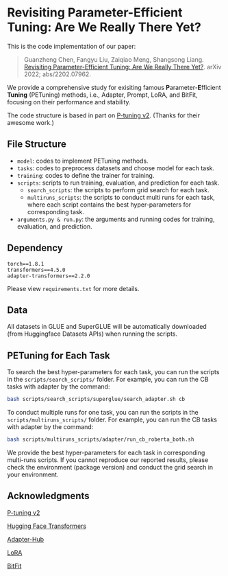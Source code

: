 # Revisiting Parameter-Efficient Tuning: Are We Really There Yet?

This is the code implementation of our paper:

> Guanzheng Chen, Fangyu Liu, Zaiqiao Meng, Shangsong Liang. [Revisiting Parameter-Efficient Tuning: Are We Really There Yet?](https://arxiv.org/abs/2202.07962). arXiv 2022; abs/2202.07962.



We provide a comprehensive study for exisiting famous **P**arameter-**E**fficient **Tuning** (PETuning) methods, i.e., Adapter, Prompt, LoRA, and BitFit, focusing on their performance and stability.



The code structure is based in part on [P-tuning v2](https://github.com/THUDM/P-tuning-v2). (Thanks for their awesome work.)



## File Structure

- `model`: codes to implement PETuning methods.
- `tasks`: codes to preprocess datasets and choose model for each task.
- `training`: codes to define the trainer for training.
- `scripts`: scripts to run training, evaluation, and prediction for each task.
  - `search_scripts`: the scripts to perform grid search for each task.
  - `multiruns_scripts`: the scripts to conduct multi runs for each task, where each script contains the best hyper-parameters for corresponding task.
- `arguments.py & run.py`:  the arguments and running codes for training, evaluation, and prediction.



## Dependency

```
torch==1.8.1
transformers==4.5.0
adapter-transformers==2.2.0
```

Please view `requirements.txt` for more details.



## Data

All datasets in GLUE and SuperGLUE will be automatically downloaded (from Huggingface Datasets APIs) when running the scripts.



## PETuning for Each Task

To search the best hyper-parameters for each task,  you can run the scripts in the `scripts/search_scripts/` folder. For example,  you can run the CB tasks with adapter by the command:

```bash
bash scripts/search_scripts/superglue/search_adapter.sh cb
```



To conduct multiple runs for one task, you can run the scripts in the `scripts/multiruns_scripts/` folder.  For example,  you can run the CB tasks with adapter by the command:

```bash
bash scripts/multiruns_scripts/adapter/run_cb_roberta_both.sh
```

We provide the best hyper-parameters for each task in corresponding multi-runs scripts. If you cannot reproduce our reported results, please check the environment (package version) and conduct the grid search in your environment.



## Acknowledgments

[P-tuning v2](https://github.com/THUDM/P-tuning-v2)

[Hugging Face Transformers](https://github.com/huggingface/transformers)

[Adapter-Hub](https://github.com/Adapter-Hub/adapter-transformers)

[LoRA](https://github.com/microsoft/LoRA)

[BitFit](https://github.com/benzakenelad/BitFit)

